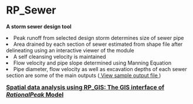 # RP_Sewer
<b> A storm sewer design tool </b>
  
<li> Peak runoff from selected design storm determines size of sewer pipe
<li> Area drained by each section of sewer estimated from shape file after delineating using an interactive viewer of the module
<li> A self cleansing velocity is maintained
<li> Flow velocity and pipe slope determined using Manning Equation
<li> Pipe diameter, flow velocity as well as excavation depths of each sewer section are some of the main outputs
     (<a href= StormSewer_Output.xlsx> View sample output file </a>)  


<a href="https://aynom.github.io/RP_Sewer/StormSewer_Output.xlsx"><font size="3" ><b> Spatial data analysis using RP_GIS: The GIS interface of <i>RationalPeak</i> Model </b></font></a>
